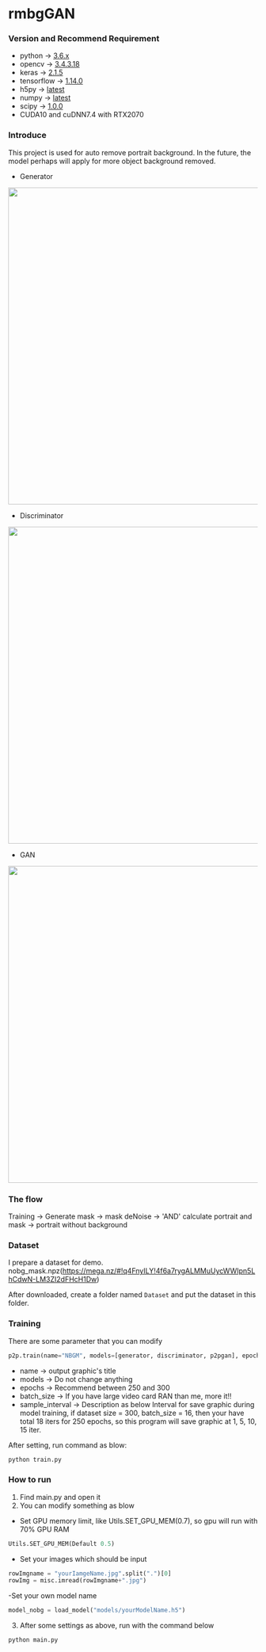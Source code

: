 # rmbgGAN

### Version and Recommend Requirement
- python -> [3.6.x](https://www.python.org/downloads/)
- opencv -> [3.4.3.18](https://pypi.org/project/opencv-python/3.4.3.18/)
- keras -> [2.1.5](https://pypi.org/project/Keras/2.1.5/)
- tensorflow -> [1.14.0](https://pypi.org/project/tensorflow/1.14.0/)
- h5py -> [latest](https://pypi.org/project/h5py/)
- numpy -> [latest](https://pypi.org/project/numpy/)
- scipy -> [1.0.0](https://pypi.org/project/scipy/1.0.0)
- CUDA10 and cuDNN7.4 with RTX2070

### Introduce
This project is used for auto remove portrait background. In the future,
the model perhaps will apply for more object background removed.

- Generator
<p align="center">
	<img src="ModelStructure/gen.png" width="640"\>
</p>

- Discriminator
<p align="center">
	<img src="ModelStructure/dis.png" width="640"\>
</p>

- GAN
<p align="center">
	<img src="ModelStructure/gan.png" width="640"\>
</p>

### The flow
Training -> Generate mask -> mask deNoise -> 'AND' calculate portrait and mask -> portrait without background

### Dataset
I prepare a dataset for demo.
nobg_mask.npz(https://mega.nz/#!q4FnyILY!4f6a7rygALMMuUycWWIpn5LhCdwN-LM3ZI2dFHcH1Dw)

After downloaded, create a folder named `Dataset` and put the dataset in this folder.

### Training
There are some parameter that you can modify
```python
p2p.train(name="NBGM", models=[generator, discriminator, p2pgan], epochs=250, batch_size=16, sample_interval=5)
```
- name -> output graphic's title
- models -> Do not change anything
- epochs -> Recommend between 250 and 300
- batch_size -> If you have large video card RAN than me, more it!!
- sample_interval -> Description as below
Interval for save graphic during model training,
if dataset size = 300, batch_size = 16, then your have total 18 iters for 250 epochs,
so this program will save graphic at 1, 5, 10, 15 iter.


After setting, run command as blow:
```bash
python train.py
```

### How to run
1. Find main.py and open it
2. You can modify something as blow
- Set GPU memory limit, like Utils.SET_GPU_MEM(0.7), so gpu will run with 70% GPU RAM
```python
Utils.SET_GPU_MEM(Default 0.5)
```

- Set your images which should be input
```python
rowImgname = "yourIamgeName.jpg".split(".")[0]
rowImg = misc.imread(rowImgname+".jpg")
```

-Set your own model name
```python
model_nobg = load_model("models/yourModelName.h5")
```

3. After some settings as above, run with the command below
```bash
python main.py
```
